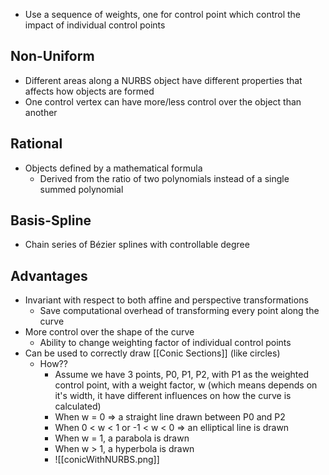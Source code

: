 - Use a sequence of weights, one for control point which control the impact of individual control points

## Non-Uniform
- Different areas along a NURBS object have different properties that affects how objects are formed
- One control vertex can have more/less control over the object than another

## Rational
- Objects defined by a mathematical formula
	- Derived from the ratio of two polynomials instead of a single summed polynomial

## Basis-Spline
- Chain series of Bézier splines with controllable degree

## Advantages
- Invariant with respect to both affine and perspective transformations
	- Save computational overhead of transforming every point along the curve
- More control over the shape of the curve
	- Ability to change weighting factor of individual control points
- Can be used to correctly draw [[Conic Sections]] (like circles)
	- How??
		- Assume we have 3 points, P0, P1, P2, with P1 as the weighted control point, with a weight factor, w (which means depends on it's width, it have different influences on how the curve is calculated)
		- When w = 0 => a straight line drawn between P0 and P2
		- When 0 < w < 1 or -1 < w < 0 => an elliptical line is drawn
		- When w = 1, a parabola is drawn
		- When w > 1, a hyperbola is drawn
		- ![[conicWithNURBS.png]]
